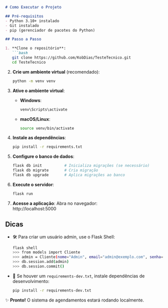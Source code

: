 ```markdown
# Como Executar o Projeto

## Pré-requisitos
- Python 3.10+ instalado
- Git instalado
- pip (gerenciador de pacotes do Python)

## Passo a Passo

1. **Clone o repositório**:
   ```bash
   git clone https://github.com/KobDias/TesteTecnico.git
   cd TesteTecnico
   ```

2. **Crie um ambiente virtual** (recomendado):
   ```bash
   python -m venv venv
   ```

3. **Ative o ambiente virtual**:
   - **Windows**:
     ```bash
     venv\Scripts\activate
     ```
   - **macOS/Linux**:
     ```bash
     source venv/bin/activate
     ```

4. **Instale as dependências**:
   ```bash
   pip install -r requirements.txt
   ```

5. **Configure o banco de dados**:
   ```bash
   flask db init          # Inicializa migrações (se necessário)
   flask db migrate       # Cria migração
   flask db upgrade       # Aplica migrações ao banco
   ```

6. **Execute o servidor**:
   ```bash
   flask run
   ```

7. **Acesse a aplicação**:
   Abra no navegador:  
   http://localhost:5000

## Dicas
- 🛠️ Para criar um usuário admin, use o Flask Shell:
  ```bash
  flask shell
  >>> from models import Cliente
  >>> admin = Cliente(nome="Admin", email="admin@exemplo.com", senha="senha123")
  >>> db.session.add(admin)
  >>> db.session.commit()
  ```
- 🔧 Se houver um `requirements-dev.txt`, instale dependências de desenvolvimento:
  ```bash
  pip install -r requirements-dev.txt
  ```

✨ **Pronto!** O sistema de agendamentos estará rodando localmente.
```
